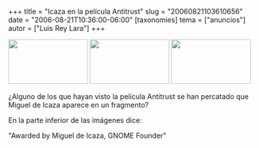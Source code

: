 +++
title = "Icaza en la película Antitrust"
slug = "20060821103610656"
date = "2006-08-21T10:36:00-06:00"
[taxonomies]
tema = ["anuncios"]
autor = ["Luis Rey Lara"]
+++

<a href="http://www.glib.org.mx/images/articles/20060821103610656_1_original.jpg" title="Ver imagen sin proporción"><img width="160" height="90" src="http://www.glib.org.mx/images/articles/20060821103610656_1.jpg" alt=""></a>
<a href="http://www.glib.org.mx/images/articles/20060821103610656_2_original.jpg" title="Ver imagen sin proporción"><img width="160" height="90" src="http://www.glib.org.mx/images/articles/20060821103610656_2.jpg" alt=""></a>
<a href="http://www.glib.org.mx/images/articles/20060821103610656_3_original.jpg" title="Ver imagen sin proporción"><img width="160" height="90" src="http://www.glib.org.mx/images/articles/20060821103610656_3.jpg" alt=""></a>

¿Alguno de los que hayan visto la película Antitrust se han percatado
que Miguel de Icaza aparece en un fragmento?

En la parte inferior de las imágenes dice:

"Awarded by Miguel de Icaza, GNOME Founder"
